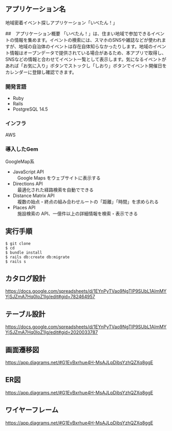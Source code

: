 ## アプリケーション名
地域密着イベント探しアプリケーション「いべたん！」

##　アプリケーション概要
「いべたん！」は、住まい地域で参加できるイベントの情報を集めます。イベントの検索には、スマホのSNSや雑誌などが使われますが、地域の自治体のイベントは存在自体知らなかったりします。地域のイベント情報はオープンデータで提供されている場合があるため、本アプリで取得し、SNSなどの情報と合わせてイベント一覧として表示します。気になるイベントがあれば「お気に入り」ボタンでストックし「しおり」ボタンでイベント開催日をカレンダーに登録し確認できます。

### 開発言語
<ul>
  <li>Ruby
  <li>Rails
  <li>PostgreSQL 14.5
</ul>

### インフラ
AWS

### 導入したGem
GoogleMap系
<ul>
<li>JavaScript API
<br>　Google Maps をウェブサイトに表示する

<li>Directions API
<br>　最適化された経路検索を自動でできる

<li>Distance Matrix API
<br>　複数の始点・終点の組み合わせルートの「距離」「時間」を求められる

<li>Places API
<br>　施設検索の API、一億件以上の詳細情報を検索・表示できる

</ul>

## 実行手順
```
$ git clone
$ cd 
$ bundle install
$ rails db:create db:migrate
$ rails s
```

## カタログ設計
https://docs.google.com/spreadsheets/d/1EYnPyTVao9NgTIP9SUbL1AImMYYjSJZmA7Hq0IoZ1Ig/edit#gid=782464957

## テーブル設計
https://docs.google.com/spreadsheets/d/1EYnPyTVao9NgTIP9SUbL1AImMYYjSJZmA7Hq0IoZ1Ig/edit#gid=2020033787

## 画面遷移図
https://app.diagrams.net/#G1EvBxrhue4H-MsAJLpDibsYzhQZXq8ggE

## ER図
https://app.diagrams.net/#G1EvBxrhue4H-MsAJLpDibsYzhQZXq8ggE

## ワイヤーフレーム
https://app.diagrams.net/#G1EvBxrhue4H-MsAJLpDibsYzhQZXq8ggE
